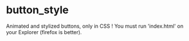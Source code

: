 # button_style
Animated and stylized buttons, only in CSS !
You must run 'index.html' on your Explorer (firefox is better).
